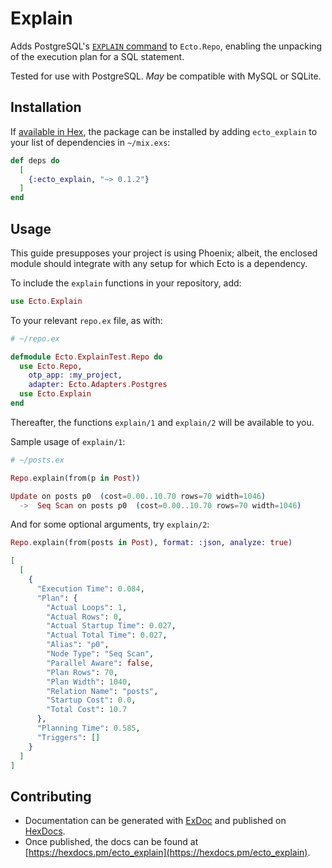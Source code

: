 # Explain

Adds PostgreSQL's [`EXPLAIN` command](https://www.postgresql.org/docs/9.1/sql-explain.html) to `Ecto.Repo`, enabling the unpacking of the execution plan for a SQL statement.

Tested for use with PostgreSQL. _May_ be compatible with MySQL or SQLite.

## Installation

If [available in Hex](https://hex.pm/docs/publish), the package can be installed by adding `ecto_explain` to your list of dependencies in `~/mix.exs`:

```elixir
def deps do
  [
    {:ecto_explain, "~> 0.1.2"}
  ]
end
```

## Usage

This guide presupposes your project is using Phoenix; albeit, the enclosed module should integrate with any setup for which Ecto is a dependency. 

To include the `explain` functions in your repository, add:

```elixir
use Ecto.Explain
```

To your relevant `repo.ex` file, as with:

```elixir
# ~/repo.ex

defmodule Ecto.ExplainTest.Repo do
  use Ecto.Repo, 
    otp_app: :my_project, 
    adapter: Ecto.Adapters.Postgres
  use Ecto.Explain
end
```

Thereafter, the functions `explain/1` and `explain/2` will be available to you.

Sample usage of `explain/1`:

```elixir
# ~/posts.ex

Repo.explain(from(p in Post))

Update on posts p0  (cost=0.00..10.70 rows=70 width=1046)
  ->  Seq Scan on posts p0  (cost=0.00..10.70 rows=70 width=1046)
```

And for some optional arguments, try `explain/2`:

```elixir
Repo.explain(from(posts in Post), format: :json, analyze: true)

[
  [
    {
      "Execution Time": 0.084,
      "Plan": {
        "Actual Loops": 1,
        "Actual Rows": 0,
        "Actual Startup Time": 0.027,
        "Actual Total Time": 0.027,
        "Alias": "p0",
        "Node Type": "Seq Scan",
        "Parallel Aware": false,
        "Plan Rows": 70,
        "Plan Width": 1040,
        "Relation Name": "posts",
        "Startup Cost": 0.0,
        "Total Cost": 10.7
      },
      "Planning Time": 0.585,
      "Triggers": []
    }
  ]
]
```

## Contributing

- Documentation can be generated with [ExDoc](https://github.com/elixir-lang/ex_doc) and published on [HexDocs](https://hexdocs.pm). 
- Once published, the docs can be found at [https://hexdocs.pm/ecto_explain](https://hexdocs.pm/ecto_explain).